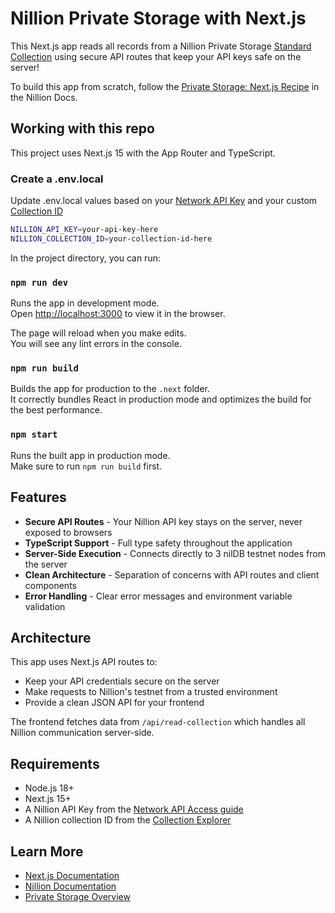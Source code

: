 # Nillion Private Storage with Next.js

This Next.js app reads all records from a Nillion Private Storage [Standard Collection](https://docs.nillion.com/build/private-storage/overview#collection-types) using secure API routes that keep your API keys safe on the server!

To build this app from scratch, follow the [Private Storage: Next.js Recipe](https://docs.nillion.com/build/private-storage/platform-nextjs) in the Nillion Docs.

## Working with this repo

This project uses Next.js 15 with the App Router and TypeScript.

### Create a .env.local

Update .env.local values based on your [Network API Key](/build/network-api-access) and your custom [Collection ID](/build/private-storage/collection-explorer#create-new-collections)

```bash
NILLION_API_KEY=your-api-key-here
NILLION_COLLECTION_ID=your-collection-id-here
```

In the project directory, you can run:

### `npm run dev`

Runs the app in development mode.\
Open [http://localhost:3000](http://localhost:3000) to view it in the browser.

The page will reload when you make edits.\
You will see any lint errors in the console.

### `npm run build`

Builds the app for production to the `.next` folder.\
It correctly bundles React in production mode and optimizes the build for the best performance.

### `npm start`

Runs the built app in production mode.\
Make sure to run `npm run build` first.

## Features

- **Secure API Routes** - Your Nillion API key stays on the server, never exposed to browsers
- **TypeScript Support** - Full type safety throughout the application
- **Server-Side Execution** - Connects directly to 3 nilDB testnet nodes from the server
- **Clean Architecture** - Separation of concerns with API routes and client components
- **Error Handling** - Clear error messages and environment variable validation

## Architecture

This app uses Next.js API routes to:
- Keep your API credentials secure on the server
- Make requests to Nillion's testnet from a trusted environment
- Provide a clean JSON API for your frontend

The frontend fetches data from `/api/read-collection` which handles all Nillion communication server-side.

## Requirements

- Node.js 18+
- Next.js 15+
- A Nillion API Key from the [Network API Access guide](https://docs.nillion.com/build/network-api-access)
- A Nillion collection ID from the [Collection Explorer](https://docs.nillion.com/build/private-storage/collection-explorer)

## Learn More

- [Next.js Documentation](https://nextjs.org/docs)
- [Nillion Documentation](https://docs.nillion.com)
- [Private Storage Overview](https://docs.nillion.com/build/private-storage/overview)